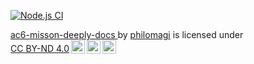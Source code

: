 [![Node.js CI](https://github.com/tooppoo/ac6-misson-deeply-docs/actions/workflows/node.js.yml/badge.svg)](https://github.com/tooppoo/ac6-misson-deeply-docs/actions/workflows/node.js.yml)
 
 <p xmlns:cc="http://creativecommons.org/ns#" xmlns:dct="http://purl.org/dc/terms/"><a property="dct:title" rel="cc:attributionURL" href="https://github.com/tooppoo/ac6-misson-deeply-docs"> ac6-misson-deeply-docs </a> by <a rel="cc:attributionURL dct:creator" property="cc:attributionName" href="https://twitter.com/Philomagi">philomagi</a> is licensed under <a href="https://creativecommons.org/licenses/by-nd/4.0/?ref=chooser-v1" target="_blank" rel="license noopener noreferrer" style="display:inline-block;">CC BY-ND 4.0<img style="height:22px!important;margin-left:3px;vertical-align:text-bottom;" src="https://mirrors.creativecommons.org/presskit/icons/cc.svg?ref=chooser-v1" alt=""><img style="height:22px!important;margin-left:3px;vertical-align:text-bottom;" src="https://mirrors.creativecommons.org/presskit/icons/by.svg?ref=chooser-v1" alt=""><img style="height:22px!important;margin-left:3px;vertical-align:text-bottom;" src="https://mirrors.creativecommons.org/presskit/icons/nd.svg?ref=chooser-v1" alt=""></a></p> 
